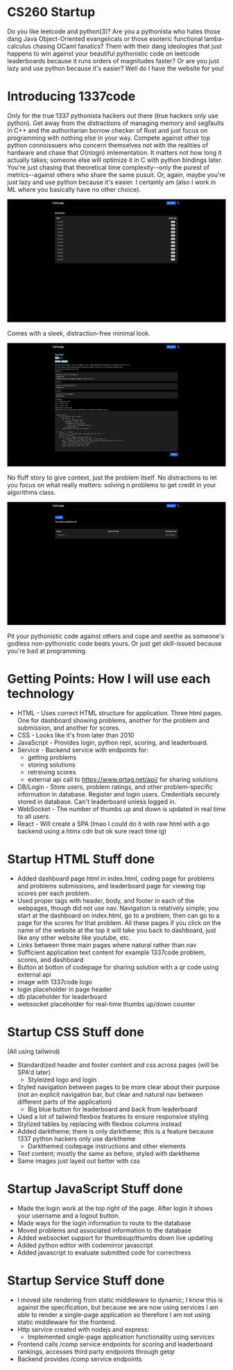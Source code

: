 # CS260 Startup

Do you like leetcode and python(3)? Are you a pythonista who hates those dang Java Object-Oriented evangelicals or those esoteric functional lamba-calculus chasing OCaml fanatics? Them with their dang ideologies that just happens to win against your beautiful pythonistic code on leetcode leaderboards because it runs orders of magnitudes faster? Or are you just lazy and use python because it's easier? Well do I have the website for you!

# Introducing 1337code

Only for the true 1337 pythonista hackers out there (true hackers only use python). Get away from the distractions of managing memory and segfaults in C++ and the authoritarian borrow checker of Rust and just focus on programming with nothing else in your way. Compete against other top python connoissuers who concern themselves not with the realities of hardware and chase that O(nlogn) imlementation. It matters not how long it actually takes; someone else will optimize it in C with python bindings later. You're just chasing that theoretical time complexity--only the purest of metrics--against others who share the same pusuit. Or, again, maybe you're just lazy and use python because it's easier. I certainly am (also I work in ML where you basically have no other choice).

![[dashboard]](./readme_images/dashboard.png)

Comes with a sleek, distraction-free minimal look.

![[codepage]](./readme_images/codepage.png)

No fluff story to give context, just the problem itself. No distractions to let you focus on what really matters: solving n problems to get credit in your algorithms class.

![[leaderboard]](./readme_images/leaderboard.png)

Pit your pythonistic code against others and cope and seethe as someone's godless non-pythonistic code beats yours. Or just get skill-issued because you're bad at programming.

# Getting Points: How I will use each technology

- HTML - Uses correct HTML structure for application. Three html pages. One for dashboard showing problems, another for the problem and submission, and another for scores.
- CSS - Looks like it's from later than 2010
- JavaScript - Provides login, python repl, scoring, and leaderboard.
- Service - Backend service with endpoints for:
    - getting problems
    - storing solutions
    - retreiving scores
    - external api call to https://www.qrtag.net/api/ for sharing solutions
- DB/Login - Store users, problem ratings, and other problem-specific information in database. Register and login users. Credentials securely stored in database. Can't leaderboard unless logged in.
- WebSocket - The number of thumbs up and down is updated in real time to all users.
- React - Will create a SPA (lmao I could do it with raw html with a go backend using a htmx cdn but ok sure react time ig)

# Startup HTML Stuff done

- Added dashboard page html in index.html, coding page for problems and problems submissions, and leaderboard page for viewing top scores per each problem.
- Used proper tags with header, body, and footer in each of the webpages, though did not use nav. Navigation is relatively simple; you start at the dashboard on index.html, go to a problem, then can go to a page for the scores for that problem. All these pages if you click on the name of the website at the top it will take you back to dashboard, just like any other website like youtube, etc.
- Links between three main pages where natural rather than nav
- Sufficient application text content for example 1337code problem, scores, and dashboard
- Button at botton of codepage for sharing solution with a qr code using external api
- image with 1337code logo
- login placeholder in page header
- db placeholder for leaderboard
- websocket placeholder for real-time thumbs up/down counter

# Startup CSS Stuff done

(All using tailwind)
- Standardized header and footer content and css across pages (will be SPA'd later)
    - Styleized logo and login
- Styled navigation between pages to be more clear about their purpose (not an explicit navigation bar, but clear and natural nav between different parts of the application)
    - Big blue button for leaderboard and back from leaderboard
- Used a lot of tailwind flexbox features to ensure responsive styling
- Stylized tables by replacing with flexbox columns instead
- Added darktheme; there is only darktheme; this is a feature because 1337 python hackers only use darktheme
    - Darkthemed codepage instructions and other elements
- Text content; mostly the same as before; styled with darktheme
- Same images just layed out better with css

# Startup JavaScript Stuff done

- Made the login work at the top right of the page. After login it shows your username and a logout button.
- Made ways for the login information to route to the database
- Moved problems and associated information to the database
- Added websocket support for thumbsup/thumbs down live updating
- Added python editor with codemirror javascript
- Added javascript to evaluate submitted code for correctness

# Startup Service Stuff done

- I moved site rendering from static middleware to dynamic; I know this is against the specification, but because we are now using services I am able to render a single-page application so therefore I am not using static middleware for the frontend.
- Http service created with nodejs and express:
    - Implemented single-page application functionality using services
- Frontend calls /comp service endpoints for scoring and leaderboard rankings, accesses third party endpoints through getqr
- Backend provides /comp service endpoints
